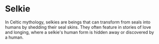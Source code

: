 # Selkie 

In Celtic mythology, selkies are beings that can transform from seals into humans by shedding their seal skins. They often feature in stories of love and longing, where a selkie's human form is hidden away or discovered by a human.